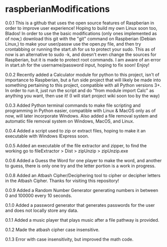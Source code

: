 # raspberianModifications
0.0.1
This is a github that uses the open source features of Raspberian in order to improve user experience! Hoping to build my own Linux soon too, Blados!
In order to use the basic modifications (only ones implemented as of now,) download this git with the "git" command on Raspberian (Debian Linux,)  to make your user/passw use the open.py file, and then try crontabbing or running the start.sh for us to protect your sudo.
This as of now is an alternative to sudo -k, and doesn't even change the sources for Raspberian, but it is made to protect root commands.
I am aware of an error in start.sh for the username/password input, hoping to fix soon!
Enjoy!

0.0.2
Recently added a Calculator module for python to this project, isn't of importance to Raspberian, but a fun side project that will likely be made into something pertaining to this project, compatible with all Python versions 3+.
In order to run it, just run the script and do "from module import Calc" as anything you want, then use it!
(I will start project wiki soon too by the way)

0.0.3
Added Python terminal commands to make file scripting and programming in Python easier, compatible with Linux & MacOS only as of now, will later incorporate Windows. Also added a file removal system and automatic file removal system on Windows, MacOS, and Linux.

0.0.4
Added a script used to zip or extract files, hoping to make it an executable with Windows IExpress soon.

0.0.5 
Added an executable of the file extractor and zipper, to find the working go to fileExtractor > Dist > zipUnzip > zipUnzip.exe

0.0.6
Added a Guess the Word for one player to make the word, and another to guess, there is only one try and the letter portion is a work in progress.

0.0.8
Added an Atbash Cipher/Deciphering tool to cipher or decipher letters in the Atbash Cipher.
Thanks for visiting this repository!

0.0.9
Added a Random Number Generator generating numbers in between 0 and 100000 every 10 seconds.

0.1.0
Added a password generator that generates passwords for the user and does not locally store any data.

0.1.1
Added a music player that plays music after a file pathway is provided.

0.1.2
Made the atbash cipher case insensitive.

0.1.3
Error with case insensitivity, but improved the math code.
